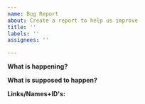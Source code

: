 ```yaml
---
name: Bug Report
about: Create a report to help us improve
title: ''
labels: ''
assignees: ''

---
```


**What is happening?** 

**What is supposed to happen?**

**Links/Names+ID's:**
